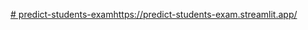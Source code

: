 [# predict-students-exam](https://predict-students-exam.streamlit.app/ )https://predict-students-exam.streamlit.app/ 

